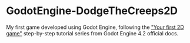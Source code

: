 # GodotEngine-DodgeTheCreeps2D
My first game developed using Godot Engine, following the ["Your first 2D game"](https://docs.godotengine.org/en/stable/getting_started/first_2d_game/index.html) step-by-step tutorial series from Godot Engine 4.2 official docs.

